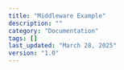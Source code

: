 ```yaml
---
title: "Middleware Example"
description: ""
category: "Documentation"
tags: []
last_updated: "March 28, 2025"
version: "1.0"
---
```


 
